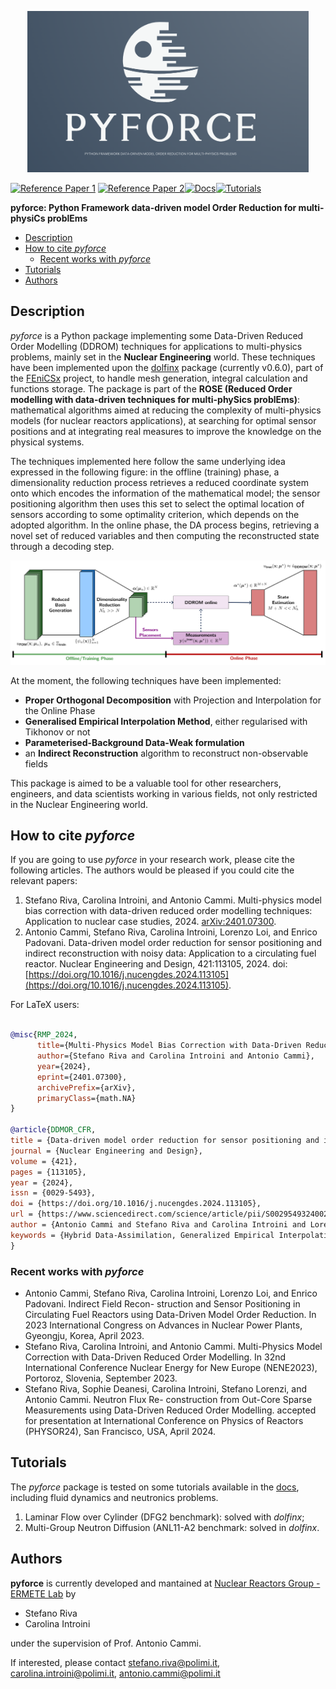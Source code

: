 <p align="center">
  <a href="https://github.com/ERMETE-Lab" target="_blank" >
    <img alt="pyforce" src="./images/immy_pyforce2.png" width="450" />
  </a>
</p>

[![Reference Paper 1](https://img.shields.io/badge/Reference%20Paper%201-arXiv:%202401.07300-gray?labelColor=blue&style=flat&link=https://arxiv.org/abs/2401.07300)](https://arxiv.org/abs/2401.07300) [![Reference Paper 2](https://img.shields.io/badge/Reference%20Paper%202-10.1016/j.nucengdes.2024.113105-gray?labelColor=blue&style=flat&link=https://www.sciencedirect.com/science/article/pii/S002954932400205X)](https://www.sciencedirect.com/science/article/pii/S002954932400205X)[![Docs](https://img.shields.io/badge/Docs-green?style=flat&link=https://ermete-lab.github.io/ROSE-pyforce/intro.html)](https://ermete-lab.github.io/ROSE-pyforce/intro.html)[![Tutorials](https://img.shields.io/badge/Tutorials-red?style=flat&link=https://ermete-lab.github.io/ROSE-pyforce/tutorials.html)](https://ermete-lab.github.io/ROSE-pyforce/tutorials.html)

**pyforce: Python Framework data-driven model Order Reduction for multi-physiCs problEms** 

- [Description](#description)
- [How to cite *pyforce*](#how-to-cite-pyforce)
  - [Recent works with *pyforce*](#recent-works-with-pyforce)
- [Tutorials](#tutorials)
- [Authors](#authors)

## Description

*pyforce* is a Python package implementing some Data-Driven Reduced Order Modelling (DDROM) techniques for applications to multi-physics problems, mainly set in the **Nuclear Engineering** world. These techniques have been implemented upon the [dolfinx](https://github.com/FEniCS/dolfinx) package (currently v0.6.0), part of the [FEniCSx](https://fenicsproject.org/) project, to handle mesh generation, integral calculation and functions storage. The package is part of the **ROSE (Reduced Order modelling with data-driven techniques for multi-phySics problEms)**: mathematical algorithms aimed at reducing the complexity of multi-physics models (for nuclear reactors applications), at searching for optimal sensor positions and at integrating real measures to improve the knowledge on the physical systems.

The techniques implemented here follow the same underlying idea expressed in the following figure: in the offline (training) phase, a dimensionality reduction process retrieves a reduced coordinate system onto which encodes the information of the mathematical model; the sensor positioning algorithm then uses this set to select the optimal location of sensors according to some optimality criterion, which depends on the adopted algorithm. In the online phase, the DA process begins, retrieving a novel set of reduced variables and then computing the reconstructed state through a decoding step.

<p align="center">
  <img alt="DDROMstructure" src="images/tie_frighter.svg" width="850" />
  </a>
</p>

At the moment, the following techniques have been implemented:

- **Proper Orthogonal Decomposition** with Projection and Interpolation for the Online Phase
- **Generalised Empirical Interpolation Method**, either regularised with Tikhonov or not
- **Parameterised-Background Data-Weak formulation**
- an **Indirect Reconstruction** algorithm to reconstruct non-observable fields

This package is aimed to be a valuable tool for other researchers, engineers, and data scientists working in various fields, not only restricted in the Nuclear Engineering world. 

## How to cite *pyforce*

If you are going to use *pyforce* in your research work, please cite the following articles. 
The authors would be pleased if you could cite the relevant papers:

1. Stefano Riva, Carolina Introini, and Antonio Cammi. Multi-physics model bias correction with data-driven reduced order modelling techniques: Application to nuclear case studies, 2024. [arXiv:2401.07300](http://arxiv.org/abs/2401.07300).
2. Antonio Cammi, Stefano Riva, Carolina Introini, Lorenzo Loi, and Enrico Padovani. Data-driven model order reduction for sensor positioning and indirect reconstruction with noisy data: Application to a circulating fuel reactor. Nuclear Engineering and Design, 421:113105, 2024. doi:[https://doi.org/10.1016/j.nucengdes.2024.113105](https://doi.org/10.1016/j.nucengdes.2024.113105).

For LaTeX users:

```bibtex

@misc{RMP_2024,
      title={Multi-Physics Model Bias Correction with Data-Driven Reduced Order Modelling Techniques: Application to Nuclear Case Studies}, 
      author={Stefano Riva and Carolina Introini and Antonio Cammi},
      year={2024},
      eprint={2401.07300},
      archivePrefix={arXiv},
      primaryClass={math.NA}
}

@article{DDMOR_CFR,
title = {Data-driven model order reduction for sensor positioning and indirect reconstruction with noisy data: Application to a Circulating Fuel Reactor},
journal = {Nuclear Engineering and Design},
volume = {421},
pages = {113105},
year = {2024},
issn = {0029-5493},
doi = {https://doi.org/10.1016/j.nucengdes.2024.113105},
url = {https://www.sciencedirect.com/science/article/pii/S002954932400205X},
author = {Antonio Cammi and Stefano Riva and Carolina Introini and Lorenzo Loi and Enrico Padovani},
keywords = {Hybrid Data-Assimilation, Generalized Empirical Interpolation Method, Indirect Reconstruction, Sensors positioning, Molten Salt Fast Reactor, Noisy data},
}

```

### Recent works with *pyforce*

- Antonio Cammi, Stefano Riva, Carolina Introini, Lorenzo Loi, and Enrico Padovani. Indirect Field Recon- struction and Sensor Positioning in Circulating Fuel Reactors using Data-Driven Model Order Reduction. In 2023 International Congress on Advances in Nuclear Power Plants, Gyeongju, Korea, April 2023.
- Stefano Riva, Carolina Introini, and Antonio Cammi. Multi-Physics Model Correction with Data-Driven Reduced Order Modelling. In 32nd International Conference Nuclear Energy for New Europe (NENE2023), Portoroz, Slovenia, September 2023.
- Stefano Riva, Sophie Deanesi, Carolina Introini, Stefano Lorenzi, and Antonio Cammi. Neutron Flux Re- construction from Out-Core Sparse Measurements using Data-Driven Reduced Order Modelling. accepted for presentation at International Conference on Physics of Reactors (PHYSOR24), San Francisco, USA, April 2024.

## Tutorials
The *pyforce* package is tested on some tutorials available in the [docs](https://ermete-lab.github.io/ROSE-pyforce/tutorials.html), including fluid dynamics and neutronics problems.

1. Laminar Flow over Cylinder (DFG2 benchmark): solved with *dolfinx*;
2. Multi-Group Neutron Diffusion (ANL11-A2 benchmark: solved in *dolfinx*.

## Authors

**pyforce** is currently developed and mantained at [Nuclear Reactors Group - ERMETE Lab](https://github.com/ERMETE-Lab) by

- Stefano Riva
- Carolina Introini

under the supervision of Prof. Antonio Cammi.

If interested, please contact stefano.riva@polimi.it, carolina.introini@polimi.it, antonio.cammi@polimi.it
